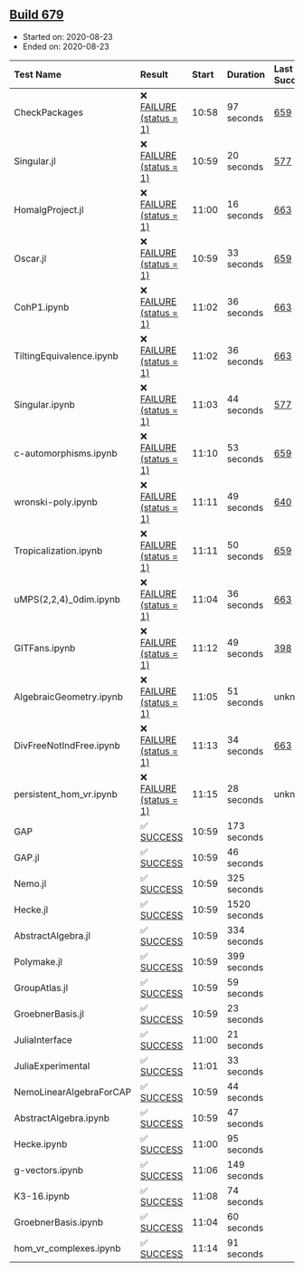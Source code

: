 ## [Build 679](https://oscarci.mathematik.uni-kl.de/job/oscar-stable/679/)

* Started on: 2020-08-23
* Ended on: 2020-08-23

| Test Name    | Result | Start | Duration | Last Success | First Failure |
|:-------------|:-------|:------|:---------|:-------------|:--------------|
| CheckPackages | ❌ [FAILURE (status = 1)](https://oscarci.mathematik.uni-kl.de/job/oscar-stable/679/artifact/logs/build-679/CheckPackages.log) | 10:58 | 97 seconds | [659](https://oscarci.mathematik.uni-kl.de/job/oscar-stable/659/) | [660](https://oscarci.mathematik.uni-kl.de/job/oscar-stable/660/) |
| Singular.jl | ❌ [FAILURE (status = 1)](https://oscarci.mathematik.uni-kl.de/job/oscar-stable/679/artifact/logs/build-679/Singular.jl.log) | 10:59 | 20 seconds | [577](https://oscarci.mathematik.uni-kl.de/job/oscar-stable/577/) | [578](https://oscarci.mathematik.uni-kl.de/job/oscar-stable/578/) |
| HomalgProject.jl | ❌ [FAILURE (status = 1)](https://oscarci.mathematik.uni-kl.de/job/oscar-stable/679/artifact/logs/build-679/HomalgProject.jl.log) | 11:00 | 16 seconds | [663](https://oscarci.mathematik.uni-kl.de/job/oscar-stable/663/) | [664](https://oscarci.mathematik.uni-kl.de/job/oscar-stable/664/) |
| Oscar.jl | ❌ [FAILURE (status = 1)](https://oscarci.mathematik.uni-kl.de/job/oscar-stable/679/artifact/logs/build-679/Oscar.jl.log) | 10:59 | 33 seconds | [659](https://oscarci.mathematik.uni-kl.de/job/oscar-stable/659/) | [660](https://oscarci.mathematik.uni-kl.de/job/oscar-stable/660/) |
| CohP1.ipynb | ❌ [FAILURE (status = 1)](https://oscarci.mathematik.uni-kl.de/job/oscar-stable/679/artifact/logs/build-679/CohP1.ipynb.log) | 11:02 | 36 seconds | [663](https://oscarci.mathematik.uni-kl.de/job/oscar-stable/663/) | [664](https://oscarci.mathematik.uni-kl.de/job/oscar-stable/664/) |
| TiltingEquivalence.ipynb | ❌ [FAILURE (status = 1)](https://oscarci.mathematik.uni-kl.de/job/oscar-stable/679/artifact/logs/build-679/TiltingEquivalence.ipynb.log) | 11:02 | 36 seconds | [663](https://oscarci.mathematik.uni-kl.de/job/oscar-stable/663/) | [664](https://oscarci.mathematik.uni-kl.de/job/oscar-stable/664/) |
| Singular.ipynb | ❌ [FAILURE (status = 1)](https://oscarci.mathematik.uni-kl.de/job/oscar-stable/679/artifact/logs/build-679/Singular.ipynb.log) | 11:03 | 44 seconds | [577](https://oscarci.mathematik.uni-kl.de/job/oscar-stable/577/) | [578](https://oscarci.mathematik.uni-kl.de/job/oscar-stable/578/) |
| c-automorphisms.ipynb | ❌ [FAILURE (status = 1)](https://oscarci.mathematik.uni-kl.de/job/oscar-stable/679/artifact/logs/build-679/c-automorphisms.ipynb.log) | 11:10 | 53 seconds | [659](https://oscarci.mathematik.uni-kl.de/job/oscar-stable/659/) | [660](https://oscarci.mathematik.uni-kl.de/job/oscar-stable/660/) |
| wronski-poly.ipynb | ❌ [FAILURE (status = 1)](https://oscarci.mathematik.uni-kl.de/job/oscar-stable/679/artifact/logs/build-679/wronski-poly.ipynb.log) | 11:11 | 49 seconds | [640](https://oscarci.mathematik.uni-kl.de/job/oscar-stable/640/) | [641](https://oscarci.mathematik.uni-kl.de/job/oscar-stable/641/) |
| Tropicalization.ipynb | ❌ [FAILURE (status = 1)](https://oscarci.mathematik.uni-kl.de/job/oscar-stable/679/artifact/logs/build-679/Tropicalization.ipynb.log) | 11:11 | 50 seconds | [659](https://oscarci.mathematik.uni-kl.de/job/oscar-stable/659/) | [660](https://oscarci.mathematik.uni-kl.de/job/oscar-stable/660/) |
| uMPS(2,2,4)_0dim.ipynb | ❌ [FAILURE (status = 1)](https://oscarci.mathematik.uni-kl.de/job/oscar-stable/679/artifact/logs/build-679/uMPS-2-2-4-_0dim.ipynb.log) | 11:04 | 36 seconds | [663](https://oscarci.mathematik.uni-kl.de/job/oscar-stable/663/) | [664](https://oscarci.mathematik.uni-kl.de/job/oscar-stable/664/) |
| GITFans.ipynb | ❌ [FAILURE (status = 1)](https://oscarci.mathematik.uni-kl.de/job/oscar-stable/679/artifact/logs/build-679/GITFans.ipynb.log) | 11:12 | 49 seconds | [398](https://oscarci.mathematik.uni-kl.de/job/oscar-stable/398/) | [399](https://oscarci.mathematik.uni-kl.de/job/oscar-stable/399/) |
| AlgebraicGeometry.ipynb | ❌ [FAILURE (status = 1)](https://oscarci.mathematik.uni-kl.de/job/oscar-stable/679/artifact/logs/build-679/AlgebraicGeometry.ipynb.log) | 11:05 | 51 seconds | unknown | unknown |
| DivFreeNotIndFree.ipynb | ❌ [FAILURE (status = 1)](https://oscarci.mathematik.uni-kl.de/job/oscar-stable/679/artifact/logs/build-679/DivFreeNotIndFree.ipynb.log) | 11:13 | 34 seconds | [663](https://oscarci.mathematik.uni-kl.de/job/oscar-stable/663/) | [664](https://oscarci.mathematik.uni-kl.de/job/oscar-stable/664/) |
| persistent_hom_vr.ipynb | ❌ [FAILURE (status = 1)](https://oscarci.mathematik.uni-kl.de/job/oscar-stable/679/artifact/logs/build-679/persistent_hom_vr.ipynb.log) | 11:15 | 28 seconds | unknown | unknown |
| GAP | ✅ [SUCCESS](https://oscarci.mathematik.uni-kl.de/job/oscar-stable/679/artifact/logs/build-679/GAP.log) | 10:59 | 173 seconds |  |  |
| GAP.jl | ✅ [SUCCESS](https://oscarci.mathematik.uni-kl.de/job/oscar-stable/679/artifact/logs/build-679/GAP.jl.log) | 10:59 | 46 seconds |  |  |
| Nemo.jl | ✅ [SUCCESS](https://oscarci.mathematik.uni-kl.de/job/oscar-stable/679/artifact/logs/build-679/Nemo.jl.log) | 10:59 | 325 seconds |  |  |
| Hecke.jl | ✅ [SUCCESS](https://oscarci.mathematik.uni-kl.de/job/oscar-stable/679/artifact/logs/build-679/Hecke.jl.log) | 10:59 | 1520 seconds |  |  |
| AbstractAlgebra.jl | ✅ [SUCCESS](https://oscarci.mathematik.uni-kl.de/job/oscar-stable/679/artifact/logs/build-679/AbstractAlgebra.jl.log) | 10:59 | 334 seconds |  |  |
| Polymake.jl | ✅ [SUCCESS](https://oscarci.mathematik.uni-kl.de/job/oscar-stable/679/artifact/logs/build-679/Polymake.jl.log) | 10:59 | 399 seconds |  |  |
| GroupAtlas.jl | ✅ [SUCCESS](https://oscarci.mathematik.uni-kl.de/job/oscar-stable/679/artifact/logs/build-679/GroupAtlas.jl.log) | 10:59 | 59 seconds |  |  |
| GroebnerBasis.jl | ✅ [SUCCESS](https://oscarci.mathematik.uni-kl.de/job/oscar-stable/679/artifact/logs/build-679/GroebnerBasis.jl.log) | 10:59 | 23 seconds |  |  |
| JuliaInterface | ✅ [SUCCESS](https://oscarci.mathematik.uni-kl.de/job/oscar-stable/679/artifact/logs/build-679/JuliaInterface.log) | 11:00 | 21 seconds |  |  |
| JuliaExperimental | ✅ [SUCCESS](https://oscarci.mathematik.uni-kl.de/job/oscar-stable/679/artifact/logs/build-679/JuliaExperimental.log) | 11:01 | 33 seconds |  |  |
| NemoLinearAlgebraForCAP | ✅ [SUCCESS](https://oscarci.mathematik.uni-kl.de/job/oscar-stable/679/artifact/logs/build-679/NemoLinearAlgebraForCAP.log) | 10:59 | 44 seconds |  |  |
| AbstractAlgebra.ipynb | ✅ [SUCCESS](https://oscarci.mathematik.uni-kl.de/job/oscar-stable/679/artifact/logs/build-679/AbstractAlgebra.ipynb.log) | 10:59 | 47 seconds |  |  |
| Hecke.ipynb | ✅ [SUCCESS](https://oscarci.mathematik.uni-kl.de/job/oscar-stable/679/artifact/logs/build-679/Hecke.ipynb.log) | 11:00 | 95 seconds |  |  |
| g-vectors.ipynb | ✅ [SUCCESS](https://oscarci.mathematik.uni-kl.de/job/oscar-stable/679/artifact/logs/build-679/g-vectors.ipynb.log) | 11:06 | 149 seconds |  |  |
| K3-16.ipynb | ✅ [SUCCESS](https://oscarci.mathematik.uni-kl.de/job/oscar-stable/679/artifact/logs/build-679/K3-16.ipynb.log) | 11:08 | 74 seconds |  |  |
| GroebnerBasis.ipynb | ✅ [SUCCESS](https://oscarci.mathematik.uni-kl.de/job/oscar-stable/679/artifact/logs/build-679/GroebnerBasis.ipynb.log) | 11:04 | 60 seconds |  |  |
| hom_vr_complexes.ipynb | ✅ [SUCCESS](https://oscarci.mathematik.uni-kl.de/job/oscar-stable/679/artifact/logs/build-679/hom_vr_complexes.ipynb.log) | 11:14 | 91 seconds |  |  |
